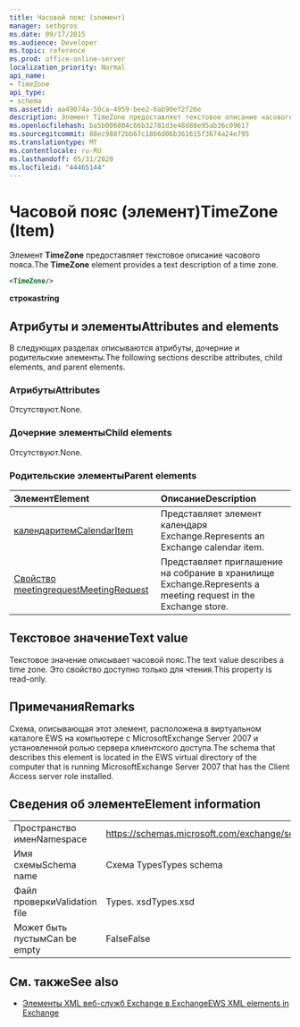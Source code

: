 ```yaml
---
title: Часовой пояс (элемент)
manager: sethgros
ms.date: 09/17/2015
ms.audience: Developer
ms.topic: reference
ms.prod: office-online-server
localization_priority: Normal
api_name:
- TimeZone
api_type:
- schema
ms.assetid: aa49074a-50ca-4959-bee2-6ab90ef2f26e
description: Элемент TimeZone предоставляет текстовое описание часового пояса.
ms.openlocfilehash: ba5b006804c66b32781d3e48d88e95ab36c09617
ms.sourcegitcommit: 88ec988f2bb67c1866d06b361615f3674a24e795
ms.translationtype: MT
ms.contentlocale: ru-RU
ms.lasthandoff: 05/31/2020
ms.locfileid: "44465144"
---
```

# <a name="timezone-item"></a><span data-ttu-id="616c6-103">Часовой пояс (элемент)</span><span class="sxs-lookup"><span data-stu-id="616c6-103">TimeZone (Item)</span></span>

<span data-ttu-id="616c6-104">Элемент **TimeZone** предоставляет текстовое описание часового пояса.</span><span class="sxs-lookup"><span data-stu-id="616c6-104">The **TimeZone** element provides a text description of a time zone.</span></span> 
  
```xml
<TimeZone/>
```

 <span data-ttu-id="616c6-105">**строка**</span><span class="sxs-lookup"><span data-stu-id="616c6-105">**string**</span></span>
## <a name="attributes-and-elements"></a><span data-ttu-id="616c6-106">Атрибуты и элементы</span><span class="sxs-lookup"><span data-stu-id="616c6-106">Attributes and elements</span></span>

<span data-ttu-id="616c6-107">В следующих разделах описываются атрибуты, дочерние и родительские элементы.</span><span class="sxs-lookup"><span data-stu-id="616c6-107">The following sections describe attributes, child elements, and parent elements.</span></span>
  
### <a name="attributes"></a><span data-ttu-id="616c6-108">Атрибуты</span><span class="sxs-lookup"><span data-stu-id="616c6-108">Attributes</span></span>

<span data-ttu-id="616c6-109">Отсутствуют.</span><span class="sxs-lookup"><span data-stu-id="616c6-109">None.</span></span>
  
### <a name="child-elements"></a><span data-ttu-id="616c6-110">Дочерние элементы</span><span class="sxs-lookup"><span data-stu-id="616c6-110">Child elements</span></span>

<span data-ttu-id="616c6-111">Отсутствуют.</span><span class="sxs-lookup"><span data-stu-id="616c6-111">None.</span></span>
  
### <a name="parent-elements"></a><span data-ttu-id="616c6-112">Родительские элементы</span><span class="sxs-lookup"><span data-stu-id="616c6-112">Parent elements</span></span>

|<span data-ttu-id="616c6-113">**Элемент**</span><span class="sxs-lookup"><span data-stu-id="616c6-113">**Element**</span></span>|<span data-ttu-id="616c6-114">**Описание**</span><span class="sxs-lookup"><span data-stu-id="616c6-114">**Description**</span></span>|
|:-----|:-----|
|[<span data-ttu-id="616c6-115">календаритем</span><span class="sxs-lookup"><span data-stu-id="616c6-115">CalendarItem</span></span>](calendaritem.md) <br/> |<span data-ttu-id="616c6-116">Представляет элемент календаря Exchange.</span><span class="sxs-lookup"><span data-stu-id="616c6-116">Represents an Exchange calendar item.</span></span>  <br/> |
|[<span data-ttu-id="616c6-117">Свойство meetingrequest</span><span class="sxs-lookup"><span data-stu-id="616c6-117">MeetingRequest</span></span>](meetingrequest.md) <br/> |<span data-ttu-id="616c6-118">Представляет приглашение на собрание в хранилище Exchange.</span><span class="sxs-lookup"><span data-stu-id="616c6-118">Represents a meeting request in the Exchange store.</span></span>  <br/> |
   
## <a name="text-value"></a><span data-ttu-id="616c6-119">Текстовое значение</span><span class="sxs-lookup"><span data-stu-id="616c6-119">Text value</span></span>

<span data-ttu-id="616c6-120">Текстовое значение описывает часовой пояс.</span><span class="sxs-lookup"><span data-stu-id="616c6-120">The text value describes a time zone.</span></span> <span data-ttu-id="616c6-121">Это свойство доступно только для чтения.</span><span class="sxs-lookup"><span data-stu-id="616c6-121">This property is read-only.</span></span>
  
## <a name="remarks"></a><span data-ttu-id="616c6-122">Примечания</span><span class="sxs-lookup"><span data-stu-id="616c6-122">Remarks</span></span>

<span data-ttu-id="616c6-123">Схема, описывающая этот элемент, расположена в виртуальном каталоге EWS на компьютере с MicrosoftExchange Server 2007 и установленной ролью сервера клиентского доступа.</span><span class="sxs-lookup"><span data-stu-id="616c6-123">The schema that describes this element is located in the EWS virtual directory of the computer that is running MicrosoftExchange Server 2007 that has the Client Access server role installed.</span></span>
  
## <a name="element-information"></a><span data-ttu-id="616c6-124">Сведения об элементе</span><span class="sxs-lookup"><span data-stu-id="616c6-124">Element information</span></span>

|||
|:-----|:-----|
|<span data-ttu-id="616c6-125">Пространство имен</span><span class="sxs-lookup"><span data-stu-id="616c6-125">Namespace</span></span>  <br/> |https://schemas.microsoft.com/exchange/services/2006/types  <br/> |
|<span data-ttu-id="616c6-126">Имя схемы</span><span class="sxs-lookup"><span data-stu-id="616c6-126">Schema name</span></span>  <br/> |<span data-ttu-id="616c6-127">Схема Types</span><span class="sxs-lookup"><span data-stu-id="616c6-127">Types schema</span></span>  <br/> |
|<span data-ttu-id="616c6-128">Файл проверки</span><span class="sxs-lookup"><span data-stu-id="616c6-128">Validation file</span></span>  <br/> |<span data-ttu-id="616c6-129">Types. xsd</span><span class="sxs-lookup"><span data-stu-id="616c6-129">Types.xsd</span></span>  <br/> |
|<span data-ttu-id="616c6-130">Может быть пустым</span><span class="sxs-lookup"><span data-stu-id="616c6-130">Can be empty</span></span>  <br/> |<span data-ttu-id="616c6-131">False</span><span class="sxs-lookup"><span data-stu-id="616c6-131">False</span></span>  <br/> |
   
## <a name="see-also"></a><span data-ttu-id="616c6-132">См. также</span><span class="sxs-lookup"><span data-stu-id="616c6-132">See also</span></span>



- [<span data-ttu-id="616c6-133">Элементы XML веб-служб Exchange в Exchange</span><span class="sxs-lookup"><span data-stu-id="616c6-133">EWS XML elements in Exchange</span></span>](ews-xml-elements-in-exchange.md)

